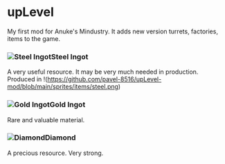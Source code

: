 # upLevel
My first mod for Anuke's Mindustry. It adds new version turrets, factories, items to the game.
### ![Steel Ingot](https://github.com/pavel-8516/upLevel-mod/blob/main/sprites/items/steel.png)Steel Ingot
A very useful resource. It may be very much needed in production.
Produced in !(https://github.com/pavel-8516/upLevel-mod/blob/main/sprites/items/steel.png)
### ![Gold Ingot](https://github.com/pavel-8516/upLevel-mod/blob/main/sprites/items/gold.png)Gold Ingot
Rare and valuable material.
### ![Diamond](https://github.com/pavel-8516/upLevel-mod/blob/main/sprites/items/diamond.png)Diamond
A precious resource. Very strong.
